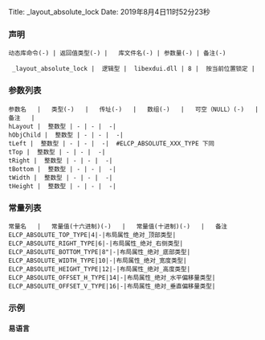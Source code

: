 Title: _layout_absolute_lock
Date: 2019年8月4日11时52分23秒

### 声明


```table
动态库命令(-) | 返回值类型(-) |   库文件名(-) | 参数量(-) | 备注(-)

 _layout_absolute_lock |  逻辑型 |  libexdui.dll | 8 |  按当前位置锁定 | 
```


### 参数列表

```table
参数名   |   类型(-)   |   传址(-)   |   数组(-)   |   可空（NULL）(-)   |   备注   |
hLayout |  整数型 | - | - |  -| 
hObjChild |  整数型 | - | - |  -| 
tLeft |  整数型 | - | - |  -|  #ELCP_ABSOLUTE_XXX_TYPE 下同
tTop |  整数型 | - | - |  -| 
tRight |  整数型 | - | - |  -| 
tBottom |  整数型 | - | - |  -| 
tWidth |  整数型 | - | - |  -| 
tHeight |  整数型 | - | - |  -| 
```

### 常量列表
```table
常量名   |   常量值(十六进制)(-)   |   常量值(十进制)(-)   |   备注
ELCP_ABSOLUTE_TOP_TYPE|4|-|布局属性_绝对_顶部类型|
ELCP_ABSOLUTE_RIGHT_TYPE|6|-|布局属性_绝对_右侧类型|
ELCP_ABSOLUTE_BOTTOM_TYPE|8"|-|布局属性_绝对_底部类型|
ELCP_ABSOLUTE_WIDTH_TYPE|10|-|布局属性_绝对_宽度类型|
ELCP_ABSOLUTE_HEIGHT_TYPE|12|-|布局属性_绝对_高度类型|
ELCP_ABSOLUTE_OFFSET_H_TYPE|14|-|布局属性_绝对_水平偏移量类型|
ELCP_ABSOLUTE_OFFSET_V_TYPE|16|-|布局属性_绝对_垂直偏移量类型|

```


### 示例
#### 易语言
```c

```
